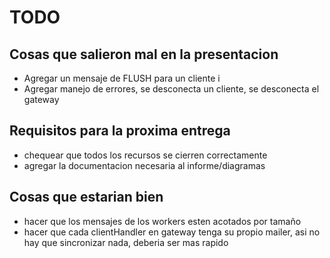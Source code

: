 # TODO

## Cosas que salieron mal en la presentacion
- Agregar un mensaje de FLUSH para un cliente i
- Agregar manejo de errores, se desconecta un cliente, se desconecta el gateway

## Requisitos para la proxima entrega
- chequear que todos los recursos se cierren correctamente
- agregar la documentacion necesaria al informe/diagramas

## Cosas que estarian bien
- hacer que los mensajes de los workers esten acotados por tamaño
- hacer que cada clientHandler en gateway tenga su propio mailer, asi no hay que sincronizar nada, deberia ser mas rapido
